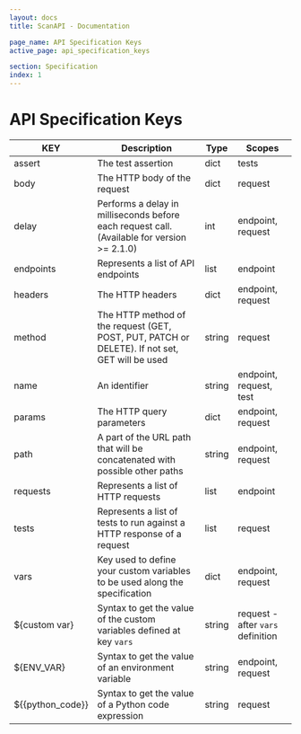 ```yaml
---
layout: docs
title: ScanAPI - Documentation

page_name: API Specification Keys
active_page: api_specification_keys

section: Specification
index: 1
---
```


# API Specification Keys

| KEY              | Description                                                                                           | Type   | Scopes                            |
| ---------------- | ----------------------------------------------------------------------------------------------------- | ------ | --------------------------------- |
| assert           | The test assertion                                                                                    | dict   | tests                             |
| body             | The HTTP body of the request                                                                          | dict   | request                           |
| delay            | Performs a delay in milliseconds before each request call. (Available for version >= 2.1.0)           | int    | endpoint, request                 |
| endpoints        | Represents a list of API endpoints                                                                    | list   | endpoint                          |
| headers          | The HTTP headers                                                                                      | dict   | endpoint, request                 |
| method           | The HTTP method of the request (GET, POST, PUT, PATCH or DELETE). If not set, GET will be used        | string | request                           |
| name             | An identifier                                                                                         | string | endpoint, request, test           |
| params           | The HTTP query parameters                                                                             | dict   | endpoint, request                 |
| path             | A part of the URL path that will be concatenated with possible other paths                            | string | endpoint, request                 |
| requests         | Represents a list of HTTP requests                                                                    | list   | endpoint                          |
| tests            | Represents a list of tests to run against a HTTP response of a request                                | list   | request                           |
| vars             | Key used to define your custom variables to be used along the specification                           | dict   | endpoint, request                 |
| ${custom var}    | Syntax to get the value of the custom variables defined at key `vars`                                 | string | request - after `vars` definition |
| ${ENV_VAR}       | Syntax to get the value of an environment variable                                                    | string | endpoint, request                 |
| $\{\{python_code\}\} | Syntax to get the value of a Python code expression                                               | string | request                           |
